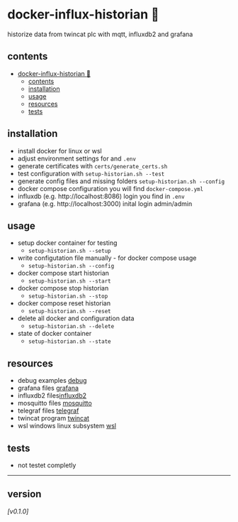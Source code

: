 # docker-influx-historian :whale:
historize data from twincat plc with mqtt, influxdb2 and grafana

## contents
- [docker-influx-historian :whale:](#docker-influx-historian-whale)
  - [contents](#contents)
  - [installation](#installation)
  - [usage](#usage)
  - [resources](#resources)
  - [tests](#tests)

## installation
* install docker for linux or wsl
* adjust environment settings for and `.env`
* generate certificates with `certs/generate_certs.sh`
* test configuration with `setup-historian.sh --test`
* generate config files and missing folders `setup-historian.sh --config`
* docker compose configuration you will find `docker-compose.yml` 
* influxdb (e.g. http://localhost:8086) login you find in `.env`
* grafana (e.g. http://localhost:3000) inital login admin/admin

## usage 
* setup docker container for testing
  - `setup-historian.sh --setup` 
* write configutation file manually - for docker compose usage
  - `setup-historian.sh --config`
* docker compose start historian
  - `setup-historian.sh --start`
* docker compose stop historian
  - `setup-historian.sh --stop`
* docker compose reset historian
  - `setup-historian.sh --reset`
* delete all docker and configuration data
  - `setup-historian.sh --delete`
* state of docker container
  - `setup-historian.sh --state`

## resources
* debug examples [debug](debug/)
* grafana files [grafana](grafana/)
* influxdb2 files[influxdb2](influxdb2/)
* mosquitto files [mosquitto](mosquitto/)
* telegraf files [telegraf](telegraf/)
* twincat program [twincat](twincat/)
* wsl windows linux subsystem [wsl](wsl/)

## tests
* not testet completly
  
---
## version
*[v0.1.0]*



